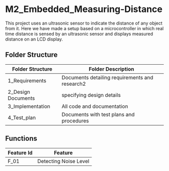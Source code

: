# M2_Embedded_Measuring-Distance 
This project uses an ultrasonic sensor to indicate the distance of any object from it. Here we have made a setup based on a microcontroller in which real time distance
is sensed by an ultrasonic sensor and displays measured distance on an LCD display.



## Folder Structure
|Folder Structure|Folder	Description|
|----------------|-------------------|
| 1_Requirements	|Documents detailing requirements and research2|
| 2_Design	Documents |specifying design details|
| 3_Implementation|	All code and documentation|
| 4_Test_plan|	Documents with test plans and procedures|

## Functions
|Feature Id|	Feature|
|---------|----------|
|F_01|	Detecting Noise Level|
